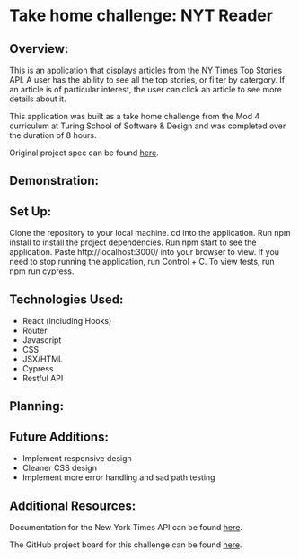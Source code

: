 # Take home challenge: NYT Reader

## Overview:
This is an application that displays articles from the NY Times Top Stories API. A user has the ability to see all the top stories, or filter by catergory. If an article is of particular interest, the user can click an article to see more details about it.

This application was built as a take home challenge from the Mod 4 curriculum at Turing School of Software & Design and was completed over the duration of 8 hours. 

Original project spec can be found [here](https://mod4.turing.edu/projects/take_home/take_home_fe).

## Demonstration:



## Set Up:
Clone the repository to your local machine.
cd into the application.
Run npm install to install the project dependencies.
Run npm start to see the application.
Paste http://localhost:3000/ into your browser to view.
If you need to stop running the application, run Control + C.
To view tests, run npm run cypress.

## Technologies Used:
* React (including Hooks)
* Router
* Javascript
* CSS
* JSX/HTML
* Cypress
* Restful API

## Planning:

## Future Additions:
* Implement responsive design
* Cleaner CSS design
* Implement more error handling and sad path testing

## Additional Resources:
Documentation for the New York Times API can be found [here](https://developer.nytimes.com/docs/top-stories-product/1/overview).

The GitHub project board for this challenge can be found [here](https://github.com/users/nhodnett/projects/3/views/1).
